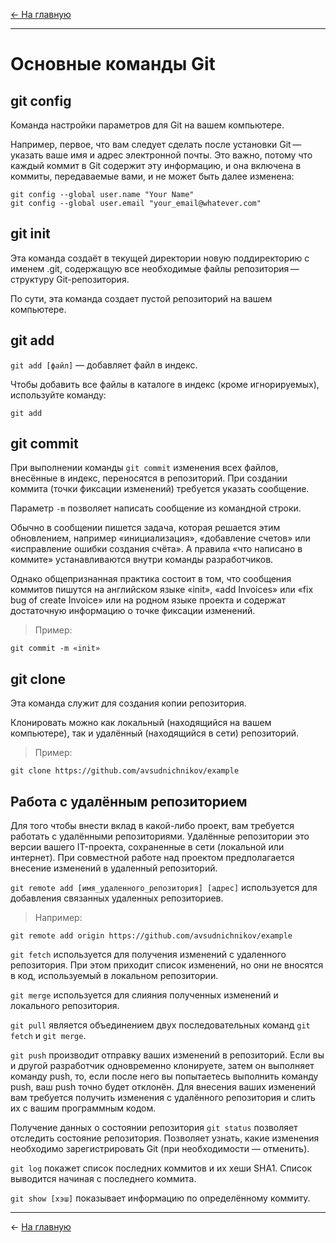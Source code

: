 [<- На главную](./README.md)

---

# Основные команды Git

## git config
Команда настройки параметров для Git на вашем компьютере.

Например, первое, что вам следует сделать после установки Git — указать ваше имя и адрес электронной почты. Это важно, потому что каждый коммит в Git содержит эту информацию, и она включена в коммиты, передаваемые вами, и не может быть далее изменена:

```
git config --global user.name "Your Name"
git config --global user.email "your_email@whatever.com"
```
## git init
Эта команда создаёт в текущей директории новую поддиректорию с именем .git, содержащую все необходимые файлы репозитория — структуру Git-репозитория.

По сути, эта команда создает пустой репозиторий на вашем компьютере.

## git add
`git add [файл]` — добавляет файл в индекс.

Чтобы добавить все файлы в каталоге в индекс (кроме игнорируемых), используйте команду:

`git add`
## git commit
При выполнении команды `git commit` изменения всех файлов, внесённые в индекс, переносятся в репозиторий. При создании коммита (точки фиксации изменений) требуется указать сообщение.

Параметр `-m` позволяет написать сообщение из командной строки.

Обычно в сообщении пишется задача, которая решается этим обновлением, например «инициализация», «добавление счетов» или «исправление ошибки создания счёта». А правила «что написано в коммите» устанавливаются внутри команды разработчиков.

Однако общепризнанная практика состоит в том, что сообщения коммитов пишутся на английском языке «init», «add Invoices» или «fix bug of create Invoice» или на родном языке проекта и содержат достаточную информацию о точке фиксации изменений.

>Пример:

```
git commit -m «init»
```

## git clone
Эта команда служит для создания копии репозитория.

Клонировать можно как локальный (находящийся на вашем компьютере), так и удалённый (находящийся в сети) репозиторий.

>Пример:

```
git clone https://github.com/avsudnichnikov/example
```

## Работа с удалённым репозиторием
Для того чтобы внести вклад в какой-либо проект, вам требуется работать с удалёнными репозиториями. Удалённые репозитории это версии вашего IT-проекта, сохраненные в сети (локальной или интернет). При совместной работе над проектом предполагается внесение изменений в удаленный репозиторий.

`git remote add [имя_удаленного_репозитория] [адрес]` используется для добавления связанных удаленных репозиториев.

>Например:

```
git remote add origin https://github.com/avsudnichnikov/example
```

`git fetch` используется для получения изменений с удаленного репозитория. При этом приходит список изменений, но они не вносятся в код, используемый в локальном репозитории.

`git merge` используется для слияния полученных изменений и локального репозитория.

`git pull` является объединением двух последовательных команд `git fetch` и `git merge`.

`git push` производит отправку ваших изменений в репозиторий. Если вы и другой разработчик одновременно клонируете, затем он выполняет команду push, то, если после него вы попытаетесь выполнить команду push, ваш push точно будет отклонён. Для внесения ваших изменений вам требуется получить изменения с удалённого репозитория и слить их с вашим программным кодом.

Получение данных о состоянии репозитория
`git status` позволяет отследить состояние репозитория. Позволяет узнать, какие изменения необходимо зарегистрировать Git (при необходимости — отменить).

`git log` покажет список последних коммитов и их хеши SHA1. Список выводится начиная с последнего коммита.

`git show [хэш]` показывает информацию по определённому коммиту.

---

<- [На главную](./README.md)